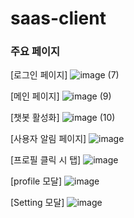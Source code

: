 # saas-client


### 주요 페이지

[로그인 페이지]
![image (7)](https://github.com/user-attachments/assets/cdb680ab-c5b6-4b20-9237-1f0e58965974)

[메인 페이지]
![image (9)](https://github.com/user-attachments/assets/df1983dc-84ef-4601-a707-30385bf355f8)

[챗봇 활성화]
![image (10)](https://github.com/user-attachments/assets/66eee556-3b31-4c52-a344-e603bc5fe468)

[사용자 알림 페이지]
![image](https://github.com/user-attachments/assets/ddf7b516-25e9-44df-af4e-5e44a0a3ae3d)

[프로필 클릭 시 탭]
![image](https://github.com/user-attachments/assets/51f081f7-5c12-4582-8720-b73ef014cdd4)

[profile 모달]
![image](https://github.com/user-attachments/assets/4062753b-2c11-44b3-80ba-05a71f3ded23)

[Setting 모달]
![image](https://github.com/user-attachments/assets/10865ecf-f6f5-4915-921b-676213f10002)
